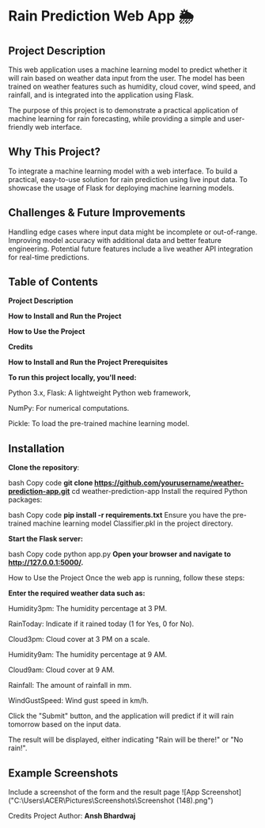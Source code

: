 # Rain Prediction Web App 🌦️
## Project Description

This web application uses a machine learning model to predict whether it will rain based on weather data input from the user. The model has been trained on weather features such as humidity, cloud cover, wind speed, and rainfall, and is integrated into the application using Flask.

The purpose of this project is to demonstrate a practical application of machine learning for rain forecasting, while providing a simple and user-friendly web interface.

## Why This Project?

To integrate a machine learning model with a web interface.
To build a practical, easy-to-use solution for rain prediction using live input data.
To showcase the usage of Flask for deploying machine learning models.
## Challenges & Future Improvements

Handling edge cases where input data might be incomplete or out-of-range.
Improving model accuracy with additional data and better feature engineering.
Potential future features include a live weather API integration for real-time predictions.
## Table of Contents
**Project Description**

**How to Install and Run the Project**

**How to Use the Project**

**Credits**

**How to Install and Run the Project
Prerequisites**

**To run this project locally, you'll need:**

Python 3.x, 
Flask: A lightweight Python web framework, 

NumPy: For numerical computations.

Pickle: To load the pre-trained machine learning model.

## Installation
**Clone the repository**:

bash
Copy code
**git clone https://github.com/yourusername/weather-prediction-app.git**
cd weather-prediction-app
Install the required Python packages:

bash
Copy code
**pip install -r requirements.txt**
Ensure you have the pre-trained machine learning model Classifier.pkl in the project directory.

**Start the Flask server:**

bash
Copy code
python app.py
**Open your browser and navigate to http://127.0.0.1:5000/.**

How to Use the Project
Once the web app is running, follow these steps:

**Enter the required weather data such as:**

Humidity3pm: The humidity percentage at 3 PM.

RainToday: Indicate if it rained today (1 for Yes, 0 for No).

Cloud3pm: Cloud cover at 3 PM on a scale.

Humidity9am: The humidity percentage at 9 AM.

Cloud9am: Cloud cover at 9 AM.

Rainfall: The amount of rainfall in mm.

WindGustSpeed: Wind gust speed in km/h.

Click the "Submit" button, and the application will predict if it will rain tomorrow based on the input data.

The result will be displayed, either indicating "Rain will be there!" or "No rain!".

## Example Screenshots
Include a screenshot of the form and the result page 
![App Screenshot]("C:\Users\ACER\Pictures\Screenshots\Screenshot (148).png")


Credits
Project Author: **Ansh Bhardwaj**

